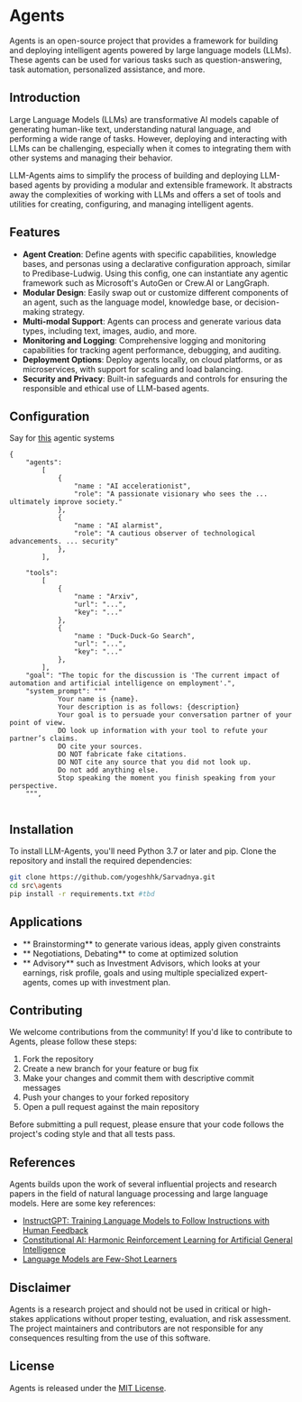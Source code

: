 # Agents

Agents is an open-source project that provides a framework for building and deploying intelligent agents powered by large language models (LLMs). These agents can be used for various tasks such as question-answering, task automation, personalized assistance, and more.

## Introduction

Large Language Models (LLMs) are transformative AI models capable of generating human-like text, understanding natural language, and performing a wide range of tasks. However, deploying and interacting with LLMs can be challenging, especially when it comes to integrating them with other systems and managing their behavior.

LLM-Agents aims to simplify the process of building and deploying LLM-based agents by providing a modular and extensible framework. It abstracts away the complexities of working with LLMs and offers a set of tools and utilities for creating, configuring, and managing intelligent agents.

## Features

- **Agent Creation**: Define agents with specific capabilities, knowledge bases, and personas using a declarative configuration approach, similar to Predibase-Ludwig. Using this config, one can instantiate any agentic framework such as Microsoft's AutoGen or Crew.AI or LangGraph.
- **Modular Design**: Easily swap out or customize different components of an agent, such as the language model, knowledge base, or decision-making strategy.
- **Multi-modal Support**: Agents can process and generate various data types, including text, images, audio, and more.
- **Monitoring and Logging**: Comprehensive logging and monitoring capabilities for tracking agent performance, debugging, and auditing.
- **Deployment Options**: Deploy agents locally, on cloud platforms, or as microservices, with support for scaling and load balancing.
- **Security and Privacy**: Built-in safeguards and controls for ensuring the responsible and ethical use of LLM-based agents.

## Configuration

Say for [this](https://cobusgreyling.medium.com/two-llm-based-autonomous-agents-debate-each-other-e13e0a54429b) agentic systems

```
{
	"agents":
		[
			{
				"name : "AI accelerationist",
				"role": "A passionate visionary who sees the ... ultimately improve society."
			},
			{
				"name : "AI alarmist",
				"role": "A cautious observer of technological advancements. ... security"
			},
		],
		
	"tools":
		[
			{
				"name : "Arxiv",
				"url": "...",
				"key": "..."
			},
			{
				"name : "Duck-Duck-Go Search",
				"url": "...",
				"key": "..."
			},
		],		
	"goal": "The topic for the discussion is 'The current impact of automation and artificial intelligence on employment'.",
	"system_prompt": """
			Your name is {name}.
			Your description is as follows: {description}
			Your goal is to persuade your conversation partner of your point of view.
			DO look up information with your tool to refute your partner’s claims.
			DO cite your sources.
			DO NOT fabricate fake citations.
			DO NOT cite any source that you did not look up.
			Do not add anything else.
			Stop speaking the moment you finish speaking from your perspective.	
	""",
	
```
## Installation

To install LLM-Agents, you'll need Python 3.7 or later and pip. Clone the repository and install the required dependencies:

```bash
git clone https://github.com/yogeshhk/Sarvadnya.git
cd src\agents
pip install -r requirements.txt #tbd
```

## Applications
- ** Brainstorming** to generate various ideas, apply given constraints
- ** Negotiations, Debating** to come at optimized solution
- ** Advisory** such as Investment Advisors, which looks at your earnings, risk profile, goals and using multiple specialized expert-agents, comes up with investment plan.


## Contributing

We welcome contributions from the community! If you'd like to contribute to Agents, please follow these steps:

1. Fork the repository
2. Create a new branch for your feature or bug fix
3. Make your changes and commit them with descriptive commit messages
4. Push your changes to your forked repository
5. Open a pull request against the main repository

Before submitting a pull request, please ensure that your code follows the project's coding style and that all tests pass.

## References

Agents builds upon the work of several influential projects and research papers in the field of natural language processing and large language models. Here are some key references:

- [InstructGPT: Training Language Models to Follow Instructions with Human Feedback](https://arxiv.org/abs/2203.02155)
- [Constitutional AI: Harmonic Reinforcement Learning for Artificial General Intelligence](https://arxiv.org/abs/2212.08073)
- [Language Models are Few-Shot Learners](https://arxiv.org/abs/2005.14165)

## Disclaimer

Agents is a research project and should not be used in critical or high-stakes applications without proper testing, evaluation, and risk assessment. The project maintainers and contributors are not responsible for any consequences resulting from the use of this software.

## License

Agents is released under the [MIT License](LICENSE).